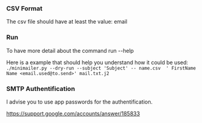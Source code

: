 ### CSV Format 
The csv file should have at least the value: 
email

### Run 
To have more detail about the command run --help

Here is a example that should help you understand how it could be used:
`./minimailer.py --dry-run --subject 'Subject' -- name.csv 
' FirstName Name <email.used@to.send>' mail.txt.j2`

### SMTP Authentification 
I advise you to use app passwords for the authentification.

https://support.google.com/accounts/answer/185833
